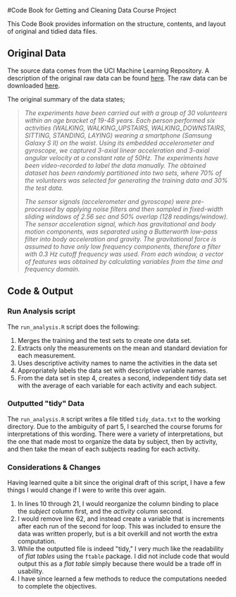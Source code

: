 #Code Book for Getting and Cleaning Data Course Project

This Code Book provides information on the structure, contents, and layout of original and tidied data files. 

## Original Data 
The source data comes from the UCI Machine Learning Repository. A description of the original raw data can be found [here](http://archive.ics.uci.edu/ml/datasets/Human+Activity+Recognition+Using+Smartphones). The raw data can be downloaded [here](http://archive.ics.uci.edu/ml/machine-learning-databases/00240/UCI%20HAR%20Dataset.zip).

The original summary of the data states;

>*The experiments have been carried out with a group of 30 volunteers within an age bracket of 19-48 years. Each person performed six activities (WALKING, WALKING_UPSTAIRS, WALKING_DOWNSTAIRS, SITTING, STANDING, LAYING) wearing a smartphone (Samsung Galaxy S II) on the waist. Using its embedded accelerometer and gyroscope, we captured 3-axial linear acceleration and 3-axial angular velocity at a constant rate of 50Hz. The experiments have been video-recorded to label the data manually. The obtained dataset has been randomly partitioned into two sets, where 70% of the volunteers was selected for generating the training data and 30% the test data.*
>
>*The sensor signals (accelerometer and gyroscope) were pre-processed by applying noise filters and then sampled in fixed-width sliding windows of 2.56 sec and 50% overlap (128 readings/window). The sensor acceleration signal, which has gravitational and body motion components, was separated using a Butterworth low-pass filter into body acceleration and gravity. The gravitational force is assumed to have only low frequency components, therefore a filter with 0.3 Hz cutoff frequency was used. From each window, a vector of features was obtained by calculating variables from the time and frequency domain.*

## Code & Output

### Run Analysis script
The `run_analysis.R` script does the following:

1. Merges the training and the test sets to create one data set.
2. Extracts only the measurements on the mean and standard deviation for each measurement. 
3. Uses descriptive activity names to name the activities in the data set
4. Appropriately labels the data set with descriptive variable names. 
5. From the data set in step 4, creates a second, independent tidy data set with the average of each variable for each activity and each subject.

### Outputted "tidy" Data 

The `run_analysis.R` script writes a file titled `tidy_data.txt` to the working directory. Due to the ambiguity of part 5, I searched the course forums for interpretations of this wording. There were a variety of interpretations, but the one that made most to organize the data by subject, then by activity, and then take the mean of each subjects reading for each activity. 

### Considerations & Changes

Having learned quite a bit since the original draft of this script, I have a few things I would change if I were to write this over again.

1. In lines 10 through 21, I would reorganize the column binding to place the *subject* column first, and the *activity* column second. 
2. I would remove line 62, and instead create a variable that is increments after each run of the second for loop. This was included to ensure the data was written properly, but is a bit overkill and not worth the extra computation.
3. While the outputted file is indeed "tidy," I very much like the readability of *flat tables* using the `ftable` package. I did not include code that would output this as a *flat table* simply because there would be a trade off in usability.
4. I have since learned a few methods to reduce the computations needed to complete the objectives.
